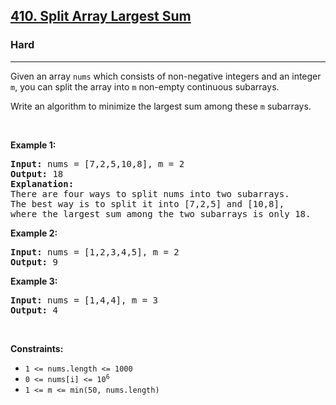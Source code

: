 <h2><a href="https://leetcode.com/problems/split-array-largest-sum/">410. Split Array Largest Sum</a></h2><h3>Hard</h3><hr><div style="user-select: auto;"><p style="user-select: auto;">Given an array <code style="user-select: auto;">nums</code> which consists of non-negative integers and an integer <code style="user-select: auto;">m</code>, you can split the array into <code style="user-select: auto;">m</code> non-empty continuous subarrays.</p>

<p style="user-select: auto;">Write an algorithm to minimize the largest sum among these <code style="user-select: auto;">m</code> subarrays.</p>

<p style="user-select: auto;">&nbsp;</p>
<p style="user-select: auto;"><strong style="user-select: auto;">Example 1:</strong></p>

<pre style="position: relative; user-select: auto;"><strong style="user-select: auto;">Input:</strong> nums = [7,2,5,10,8], m = 2
<strong style="user-select: auto;">Output:</strong> 18
<strong style="user-select: auto;">Explanation:</strong>
There are four ways to split nums into two subarrays.
The best way is to split it into [7,2,5] and [10,8],
where the largest sum among the two subarrays is only 18.
<div class="open_grepper_editor" title="Edit &amp; Save To Grepper" style="user-select: auto;"></div></pre>

<p style="user-select: auto;"><strong style="user-select: auto;">Example 2:</strong></p>

<pre style="position: relative; user-select: auto;"><strong style="user-select: auto;">Input:</strong> nums = [1,2,3,4,5], m = 2
<strong style="user-select: auto;">Output:</strong> 9
<div class="open_grepper_editor" title="Edit &amp; Save To Grepper" style="user-select: auto;"></div></pre>

<p style="user-select: auto;"><strong style="user-select: auto;">Example 3:</strong></p>

<pre style="position: relative; user-select: auto;"><strong style="user-select: auto;">Input:</strong> nums = [1,4,4], m = 3
<strong style="user-select: auto;">Output:</strong> 4
<div class="open_grepper_editor" title="Edit &amp; Save To Grepper" style="user-select: auto;"></div></pre>

<p style="user-select: auto;">&nbsp;</p>
<p style="user-select: auto;"><strong style="user-select: auto;">Constraints:</strong></p>

<ul style="user-select: auto;">
	<li style="user-select: auto;"><code style="user-select: auto;">1 &lt;= nums.length &lt;= 1000</code></li>
	<li style="user-select: auto;"><code style="user-select: auto;">0 &lt;= nums[i] &lt;= 10<sup style="user-select: auto;">6</sup></code></li>
	<li style="user-select: auto;"><code style="user-select: auto;">1 &lt;= m &lt;= min(50, nums.length)</code></li>
</ul>
</div>
